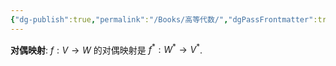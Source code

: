 ```yaml
---
{"dg-publish":true,"permalink":"/Books/高等代数/","dgPassFrontmatter":true,"created":"2024-06-30T21:07:15.835+08:00","updated":"2024-07-01T13:17:47.020+08:00"}
---
```


**对偶映射**:  $f:V\rightarrow W$ 的对偶映射是 $f^{*}:W^{*}\rightarrow V^{*}$.